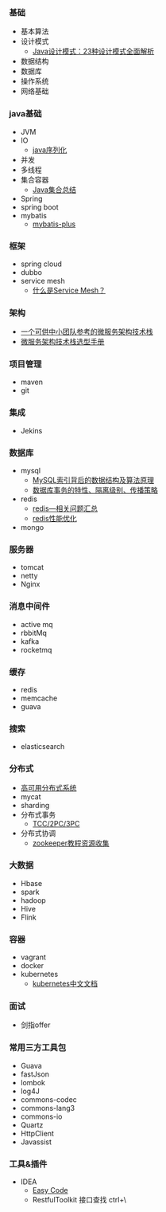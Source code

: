 ### 基础
* 基本算法
* 设计模式
  * [Java设计模式：23种设计模式全面解析](http://c.biancheng.net/design_pattern/)
* 数据结构
* 数据库
* 操作系统
* 网络基础

### java基础
* JVM
* IO
    * [java序列化](https://www.cnblogs.com/9dragon/p/10901448.html)
* 并发
* 多线程
* 集合容器
    * [Java集合总结](https://blog.csdn.net/ThinkWon/article/details/98844796)
* Spring
* spring boot
* mybatis
    * [mybatis-plus](https://mp.baomidou.com/guide/)

### 框架
* spring cloud
* dubbo
* service mesh
  * [什么是Service Mesh？](https://mp.weixin.qq.com/s/iSzQgsK4ANoCV0daIHMuNw)
### 架构
* [一个可供中小团队参考的微服务架构技术栈](https://www.infoq.cn/article/china-microservice-technique/?utm_source=tuicool&utm_medium=referral)
* [微服务架构技术栈选型手册](https://www.infoq.cn/article/micro-service-technology-stack/)
### 项目管理
* maven
* git

### 集成
* Jekins
### 数据库
* mysql
    * [MySQL索引背后的数据结构及算法原理](http://blog.codinglabs.org/articles/theory-of-mysql-index.html)
    * [数据库事务的特性、隔离级别、传播策略](https://www.cnblogs.com/z-sm/p/7245981.html)
* redis
    * [redis—相关问题汇总](https://blog.csdn.net/hebtu666/article/details/102580321)
    * [redis性能优化](https://mp.weixin.qq.com/s/JVTtowoqsIixiaK8WL7wgQ)
* mongo

### 服务器	
* tomcat 
* netty 
* Nginx

### 消息中间件
* active mq
* rbbitMq
* kafka
* rocketmq

### 缓存
* redis
* memcache
* guava

### 搜索
* elasticsearch

### 分布式
* [高可用分布式系统](https://mp.weixin.qq.com/s/WOLQg5AbiPUCPhYz2Ixi2Q)
* mycat
* sharding
* 分布式事务
  * [TCC/2PC/3PC](https://mp.weixin.qq.com/s/08ixco06hMw99365vDiM0w)
* 分布式协调
    * [zookeeper教程资源收集](http://www.cnblogs.com/EasonJim/p/7481825.html)
### 大数据
* Hbase
* spark
* hadoop
* Hive
* Flink

### 容器
* vagrant
* docker
* kubernetes
  * [kubernetes中文文档](http://docs.kubernetes.org.cn)
### 面试
* 剑指offer

### 常用三方工具包
* Guava
* fastJson
* lombok
* log4J
* commons-codec
* commons-lang3
* commons-io
* Quartz
* HttpClient
* Javassist	

### 工具&插件
* IDEA 
   * [Easy Code](https://gitee.com/makejava/EasyCode/wikis/pages?)
   *  RestfulToolkit 接口查找 ctrl+\
    
